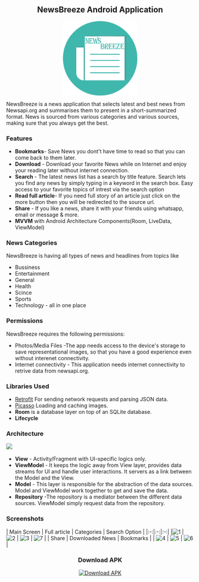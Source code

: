 <h2 align="center">NewsBreeze Android Application</h2> 
<p align="center">
<img align="center" alt="logo" width="200px" height="200px" src="app/src/main/res/mipmap-xhdpi/app_icon.png" /></p>
NewsBreeze is a news application that selects latest and best news from Newsapi.org and summarises them to present in a short-summarized format. News is sourced from various categories and various sources, making sure that you always get the best.

### Features

- **Bookmarks**- Save News you dont't have time to read so that you can come back to them later.
- **Download**  - Download your favorite News while on Internet and enjoy your reading later without internet connection.
- **Search**    -  The latest news list has a search by title feature. Search lets you find any news by simply typing in a keyword in the search box. Easy access to your favorite topics of intrest via the search option
- **Read full article**- If you need full story of an article just click on the more button then you will be redirected to the source url.
- **Share**   - If you like a news, share it with your friends using whatsapp, email or message & more.
- **MVVM** with Android Architecture Components(Room, LiveData, ViewModel)


### News Categories
   NewsBreeze is having all types of news and headlines from topics like 
   - Bussiness
   - Entertainment
   - General
   - Health
   - Scince
   - Sports
   - Technology - all in one place

### Permissions
NewsBreeze requires the following permissions:
- Photos/Media Files    -The app needs access to the device's storage to save representational images, so that you have a good experience even without interenet connectivity.
- Internet connectivity - This application needs internet connectivity to retrive data from newsapi.org.

### Libraries Used
- [Retrofit](http://square.github.io/retrofit/) For sending network requests and parsing JSON data.
- [Picasso](https://square.github.io/picasso/) Loading and caching images.
- **Room** is a database layer on top of an SQLite database.
- **Lifecycle**

### Architecture
<img src="https://user-images.githubusercontent.com/52503391/124106194-9c215a80-da81-11eb-8cec-2b9ab8f7192a.png"/>

- **View** - Activity/Fragment with UI-specific logics only.
- **ViewModel** - It keeps the logic away from View layer, provides data streams for UI and handle user interactions. It servers as a link between the Model and the View.
- **Model** - This layer is responsible for the abstraction of the data sources. Model and ViewModel work together to get and save the data.
- **Repository** -The repository is a mediator between the different data sources. ViewModel simply request data from the repository.


### Screenshots
| Main Screen | Full article |  Categories |  Search Option |
|:-:|:-:|:-:|
|![1](https://user-images.githubusercontent.com/52503391/124110996-70ed3a00-da86-11eb-87fe-e8381062da79.JPG) | ![2](https://user-images.githubusercontent.com/52503391/124110021-68483400-da85-11eb-817c-89184397d149.JPG) | ![3](https://user-images.githubusercontent.com/52503391/124110027-69796100-da85-11eb-9103-8a8a41cbdf61.JPG) | ![7](https://user-images.githubusercontent.com/52503391/124111405-df31fc80-da86-11eb-95f1-b3e4312ca978.JPG) |
| Share | Downloaded News |  Bookmarks |
| ![4](https://user-images.githubusercontent.com/52503391/124110033-6b432480-da85-11eb-9243-68bd53d6ade9.JPG) | ![5](https://user-images.githubusercontent.com/52503391/124110041-6c745180-da85-11eb-8a3e-81b7a501081d.JPG) | ![6](https://user-images.githubusercontent.com/52503391/124110044-6d0ce800-da85-11eb-9d92-4ede7bb99bf6.JPG)
 |

<h3 align="center">Download APK</h3>
<p align="center">
<a href='https://github.com/dhaneshchappidi/NewsBreeze/raw/master/app-release.apk'><img alt='Download APK' width="100px" height="100px" src='https://www.oiml.org/en/ressources/icons/download-button.jpg/image'/></a>
</p></a>



